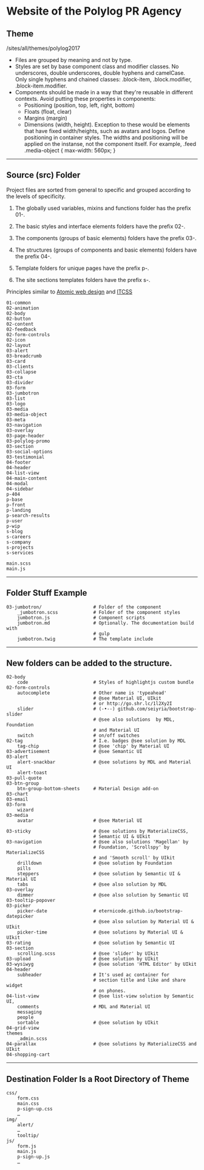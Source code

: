 # Website of the Polylog PR Agency

## Theme
/sites/all/themes/polylog2017

- Files are grouped by meaning and not by type.
- Styles are set by base component class and modifier classes. No underscores,
double underscores, double hyphens and camelCase. Only single hyphens
and chained classes:
.block-item, .block.modifier, .block-item.modifier.
- Components should be made in a way that they're reusable in different contexts.
  Avoid putting these properties in components:
    - Positioning (position, top, left, right, bottom)
    - Floats (float, clear)
    - Margins (margin)
    - Dimensions (width, height). Exception to these would be elements that have
      fixed width/heights, such as avatars and logos.
  Define positioning in container styles. The widths and positioning will be
  applied on the instanse, not the component itself. For example,
  .feed .media-object {
    max-width: 560px;
  }


--------------------------------------------------------------------------------

## Source (src) Folder
Project files are sorted from general to specific and grouped according to the levels of specificity.

1. The globally used variables, mixins and functions folder has the prefix 01-.

2. The basic styles and interface elements folders have the prefix 02-.

3. The components (groups of basic elements) folders have the prefix 03-.

4. The structures (groups of components and basic elements) folders have the prefix 04-.

5. Template folders for unique pages have the prefix p-.

6. The site sections templates folders have the prefix s-.

Principles similar to
[Atomic web design](http://bradfrost.com/blog/post/atomic-web-design/) and
[ITCSS](https://www.xfive.co/blog/itcss-scalable-maintainable-css-architecture/)

    01-common
    02-animation
    02-body
    02-button
    02-content
    02-feedback
    02-form-controls
    02-icon
    02-layout
    03-alert
    03-breadcrumb
    03-card
    03-clients
    03-collapse
    03-cta
    03-divider
    03-form
    03-jumbotron
    03-list
    03-logo
    03-media
    03-media-object
    03-meta
    03-navigation
    03-overlay
    03-page-header
    03-polylog-promo
    03-section
    03-social-options
    03-testimonial
    04-footer
    04-header
    04-list-view
    04-main-content
    04-modal
    04-sidebar
    p-404
    p-base
    p-front
    p-landing
    p-search-results
    p-user
    p-wip
    s-blog
    s-careers
    s-company
    s-projects
    s-services

    main.scss
    main.js


--------------------------------------------------------------------------------

## Folder Stuff Example

    03-jumbotron/                   # Folder of the component
        _jumbotron.scss             # Folder of the component styles
        jumbotron.js                # Component scripts
        jumbotron.md                # Optionally. The documentation build with
                                    # gulp
        jumbotron.twig              # The template include


--------------------------------------------------------------------------------

## New folders can be added to the structure.
    02-body
        code                        # Styles of highlightjs custom bundle
    02-form-controls
        autocomplete                # Other name is 'typeahead'
                                    # @see Material UI, UIkit
                                    # or http://go.shr.lc/1l2Xy2I
        slider                      # (-•--) github.com/seiyria/bootstrap-slider
                                    # @see also solutions  by MDL, Foundation
                                    # and Material UI
        switch                      # on/off switches
    02-tag                          # I.e. badges @see solution by MDL
        tag-chip                    # @see 'chip' by Material UI
    03-advertisement                # @see Semantic UI
    03-alert
        alert-snackbar              # @see solutions by MDL and Material UI
        alert-toast
    03-pull-quote
    03-btn-group
        btn-group-bottom-sheets     # Material Design add-on
    03-chart
    03-email
    03-form
        wizard
    03-media
        avatar                      # @see Material UI

    03-sticky                       # @see solutions by MaterializeCSS,
                                    # Semantic UI & UIkit
    03-navigation                   # @see also solutions 'Magellan' by
                                    # Foundation, 'Scrollspy' by MaterializeCSS
                                    # and 'Smooth scroll' by UIkit
        drilldown                   # @see solution by Foundation
        pills
        steppers                    # @see solution by Semantic UI & Material UI
        tabs                        # @see also solution by MDL
    03-overlay
        dimmer                      # @see also solution by Semantic UI
    03-tooltip-popover
    03-picker
        picker-date                 # eternicode.github.io/bootstrap-datepicker
                                    # @see also solution by Material UI & UIkit
        picker-time                 # @see solutions by Material UI & UIkit
    03-rating                       # @see solution by Semantic UI
    03-section
        scrolling.scss              # @see 'slider' by UIkit
    03-upload                       # @see solution by UIkit
    03-wysiwyg                      # @see solution 'HTML Editor' by UIkit
    04-header
        subheader                   # It's used ac container for
                                    # section title and like and share widget
                                    # on phones.
    04-list-view                    # @see list-view solution by Semantic UI,
        сomments                    # MDL and Material UI
        messaging
        people
        sortable                    # @see solution by UIkit
    04-grid-view
    themes
        _admin.scss
    04-parallax                     # @see solutions by MaterializeCSS and UIkit
    04-shopping-cart


--------------------------------------------------------------------------------

## Destination Folder Is a Root Directory of Theme

    css/
        form.css
        main.css
        p-sign-up.css
        …
    img/
        alert/
        …
        tooltip/
    js/
        form.js
        main.js
        p-sign-up.js
        …
